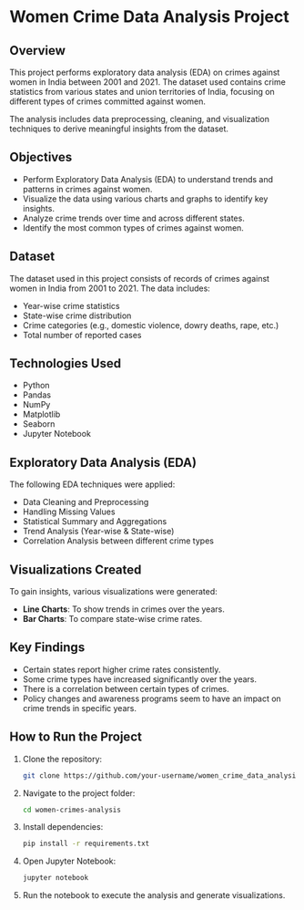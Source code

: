 # Women Crime Data Analysis Project

## Overview
This project performs exploratory data analysis (EDA) on crimes against women in India between 2001 and 2021. The dataset used contains crime statistics from various states and union territories of India, focusing on different types of crimes committed against women.

The analysis includes data preprocessing, cleaning, and visualization techniques to derive meaningful insights from the dataset.

## Objectives
- Perform Exploratory Data Analysis (EDA) to understand trends and patterns in crimes against women.
- Visualize the data using various charts and graphs to identify key insights.
- Analyze crime trends over time and across different states.
- Identify the most common types of crimes against women.

## Dataset
The dataset used in this project consists of records of crimes against women in India from 2001 to 2021. The data includes:
- Year-wise crime statistics
- State-wise crime distribution
- Crime categories (e.g., domestic violence, dowry deaths, rape, etc.)
- Total number of reported cases

## Technologies Used
- Python
- Pandas
- NumPy
- Matplotlib
- Seaborn
- Jupyter Notebook

## Exploratory Data Analysis (EDA)
The following EDA techniques were applied:
- Data Cleaning and Preprocessing
- Handling Missing Values
- Statistical Summary and Aggregations
- Trend Analysis (Year-wise & State-wise)
- Correlation Analysis between different crime types

## Visualizations Created
To gain insights, various visualizations were generated:
- **Line Charts**: To show trends in crimes over the years.
- **Bar Charts**: To compare state-wise crime rates.

## Key Findings
- Certain states report higher crime rates consistently.
- Some crime types have increased significantly over the years.
- There is a correlation between certain types of crimes.
- Policy changes and awareness programs seem to have an impact on crime trends in specific years.

## How to Run the Project
1. Clone the repository:
   ```sh
   git clone https://github.com/your-username/women_crime_data_analysis.git
   ```
2. Navigate to the project folder:
   ```sh
   cd women-crimes-analysis
   ```
3. Install dependencies:
   ```sh
   pip install -r requirements.txt
   ```
4. Open Jupyter Notebook:
   ```sh
   jupyter notebook
   ```
5. Run the notebook to execute the analysis and generate visualizations.




